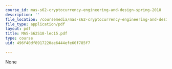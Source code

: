 ```yaml
---
course_id: mas-s62-cryptocurrency-engineering-and-design-spring-2018
description: ''
file_location: /coursemedia/mas-s62-cryptocurrency-engineering-and-design-spring-2018/496f40df8917220ae6444efe60f785f7_MAS-S62S18-lec15.pdf
file_type: application/pdf
layout: pdf
title: MAS-S62S18-lec15.pdf
type: course
uid: 496f40df8917220ae6444efe60f785f7

---
```

None